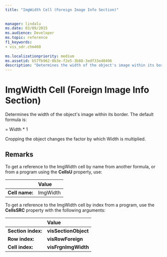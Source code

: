 ```yaml
---
title: "ImgWidth Cell (Foreign Image Info Section)"
 
 
manager: lindalu
ms.date: 03/09/2015
ms.audience: Developer
ms.topic: reference
f1_keywords:
- vis_sdr.chm460
 
ms.localizationpriority: medium
ms.assetid: b57fb962-0b3e-f2e5-3b88-3edf33e40496
description: "Determines the width of the object's image within its border. The default formula is:"
---
```


# ImgWidth Cell (Foreign Image Info Section)

Determines the width of the object's image within its border. The default formula is:
  
= Width \* 1
  
Cropping the object changes the factor by which Width is multiplied.
  
## Remarks

To get a reference to the ImgWidth cell by name from another formula, or from a program using the **CellsU** property, use: 
  
||Value |
|:-----|:-----|
| **Cell name:**  <br/> | ImgWidth  <br/> |
   
To get a reference to the ImgWidth cell by index from a program, use the **CellsSRC** property with the following arguments: 
  
||Value |
|:-----|:-----|
| **Section index:**  <br/> |**visSectionObject** <br/> |
| **Row index:**  <br/> |**visRowForeign** <br/> |
| **Cell index:**  <br/> |**visFrgnImgWidth** <br/> |
   

